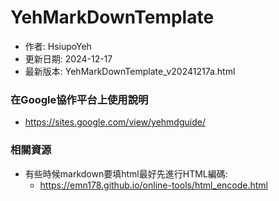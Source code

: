 # YehMarkDownTemplate
+ 作者: HsiupoYeh
+ 更新日期: 2024-12-17
+ 最新版本: YehMarkDownTemplate_v20241217a.html

### 在Google協作平台上使用說明
+ https://sites.google.com/view/yehmdguide/

### 相關資源
+ 有些時候markdown要填html最好先進行HTML編碼:
  + https://emn178.github.io/online-tools/html_encode.html 
